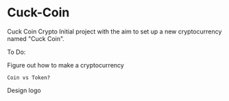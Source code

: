 # Cuck-Coin
Cuck Coin Crypto
Initial project with the aim to set up a new cryptocurrency named "Cuck Coin".

To Do:

  Figure out how to make a cryptocurrency
  
    Coin vs Token?
  
  Design logo
  
